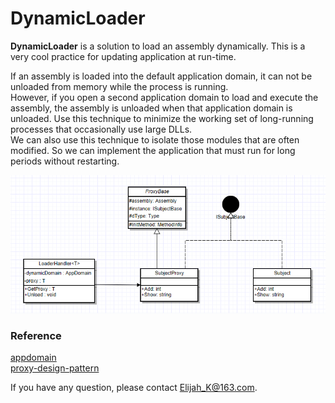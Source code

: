 # DynamicLoader
<strong>DynamicLoader</strong> is a solution to load an assembly dynamically. This is a very cool practice for updating application at run-time.

If an assembly is loaded into the default application domain, it can not be unloaded from memory while the process is running. 
<br />
However, if you open a second application domain to load and execute the assembly, the assembly is unloaded when that application domain is unloaded. Use this technique to minimize the working set of long-running processes that occasionally use large DLLs. 
<br />
We can also use this technique to isolate those modules that are often modified. So we can implement the application that must run for long periods without restarting.

<img src="https://github.com/ElijahKR/DynamicLoader/blob/master/diagram.png" />

<h3>Reference</h3>
<p>
<a href="https://msdn.microsoft.com/en-us/library/system.appdomain(v=vs.110).aspx" target="_Blank">appdomain<a/>
<br />
<a href="http://www.dofactory.com/net/proxy-design-pattern" target="_Blank">proxy-design-pattern<a/>
</p>

<p>If you have any question, please contact <a href="mailto:Elijah_K@163.com">Elijah_K@163.com</a>.</p>
